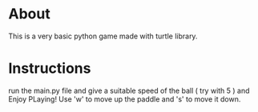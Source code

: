 # About
This is a very basic python game made with turtle library.

# Instructions
run the main.py file and give a suitable speed of the ball ( try with 5 ) and Enjoy PLaying!
Use 'w' to move up the paddle and 's' to move it down.
